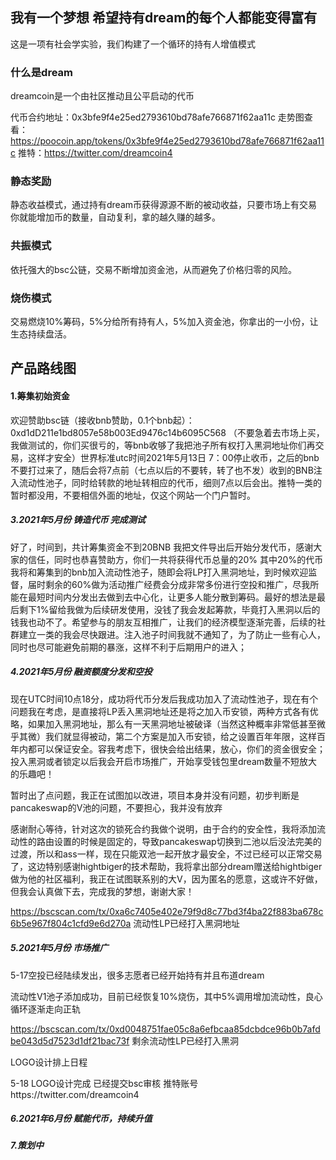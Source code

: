 ## 我有一个梦想  希望持有dream的每个人都能变得富有

这是一项有社会学实验，我们构建了一个循环的持有人增值模式

### 什么是dream

dreamcoin是一个由社区推动且公平启动的代币

代币合约地址：0x3bfe9f4e25ed2793610bd78afe766871f62aa11c
走势图查看：https://poocoin.app/tokens/0x3bfe9f4e25ed2793610bd78afe766871f62aa11c
推特：https://twitter.com/dreamcoin4





### 静态奖励
静态收益模式，通过持有dream币获得源源不断的被动收益，只要市场上有交易你就能增加币的数量，自动复利，拿的越久赚的越多。
### 共振模式
依托强大的bsc公链，交易不断增加资金池，从而避免了价格归零的风险。
### 烧伤模式
交易燃烧10%筹码，5%分给所有持有人，5%加入资金池，你拿出的一小份，让生态持续盘活。




## 产品路线图

#### 1.筹集初始资金   
欢迎赞助bsc链（接收bnb赞助，0.1个bnb起）： 0xd1dD211e1bd8057e58b003Ed9476c14b6095C568  （不要急着去市场上买，我做测试的，你们买很亏的，等bnb收够了我把池子所有权打入黑洞地址你们再交易，这样才安全）世界标准utc时间2021年5月13日 7：00停止收币，之后的bnb不要打过来了，随后会将7点前（七点以后的不要转，转了也不发）收到的BNB注入流动性池子，同时给转款的地址转相应的代币，细则7点以后会出。推特一类的暂时都没用，不要相信外面的地址，仅这个网站一个门户暂时。

##### 3.2021年5月份    铸造代币  完成测试
好了，时间到，共计筹集资金不到20BNB  我把文件导出后开始分发代币，感谢大家的信任，同时也恭喜赞助方，你们一共将获得代币总量的20%   其中20%的代币我将和筹集到的bnb加入流动性池子，随即会将LP打入黑洞地址，到时候欢迎监督，届时剩余的60%做为活动推广经费会分成非常多份进行空投和推广，尽我所能在最短时间内分发出去做到去中心化，让更多人能分散到筹码。最好的想法是最后剩下1%留给我做为后续研发使用，没钱了我会发起筹款，毕竟打入黑洞以后的钱我也动不了。希望参与的朋友互相推广，让我们的经济模型逐渐完善，后续的社群建立一类的我会尽快跟进。注入池子时间我就不通知了，为了防止一些有心人，同时也尽可能避免前期的暴涨，这样不利于后期用户的进入；

##### 4.2021年5月份    融资额度分发和空投
现在UTC时间10点18分，成功将代币分发后我成功加入了流动性池子，现在有个问题我在考虑，是直接将LP丢入黑洞地址还是将之加入币安锁，两种方式各有优略，如果加入黑洞地址，那么有一天黑洞地址被破译（当然这种概率非常低甚至微乎其微）我们就显得被动，第二个方案是加入币安锁，给之设置百年年限，这样百年内都可以保证安全。容我考虑下，很快会给出结果，放心，你们的资金很安全；投入黑洞或者锁定以后我会开启市场推广，开始享受钱包里dream数量不短放大的乐趣吧！

暂时出了点问题，我正在试图加以改进，项目本身并没有问题，初步判断是pancakeswap的V池的问题，不要担心，我并没有放弃

感谢耐心等待，针对这次的锁死合约我做个说明，由于合约的安全性，我将添加流动性的路由设置的时候是固定的，导致pancakeswap切换到二池以后没法完美的过渡，所以和ass一样，现在只能双池一起开放才最安全，不过已经可以正常交易了，这边特别感谢hightbiger的技术帮助，我将拿出部分dream赠送给hightbiger做为他的社区福利，我正在试图联系别的大V，因为匿名的愿意，这或许不好做，但我会认真做下去，完成我的梦想，谢谢大家！

https://bscscan.com/tx/0xa6c7405e402e79f9d8c77bd3f4ba22f883ba678c6b5e967f804c1cfd9e6d270a   流动性LP已经打入黑洞地址
##### 5.2021年5月份    市场推广
5-17空投已经陆续发出，很多志愿者已经开始持有并且布道dream

流动性V1池子添加成功，目前已经恢复10%烧伤，其中5%调用增加流动性，良心循环逐渐走向正轨

https://bscscan.com/tx/0xd0048751fae05c8a6efbcaa85dcbdce96b0b7afdbe043d5d7523d1df21bac73f 剩余流动性LP已经打入黑洞

LOGO设计排上日程

5-18  LOGO设计完成 已经提交bsc审核
      推特账号https://twitter.com/dreamcoin4


##### 6.2021年6月份    赋能代币，持续升值
##### 7.策划中
